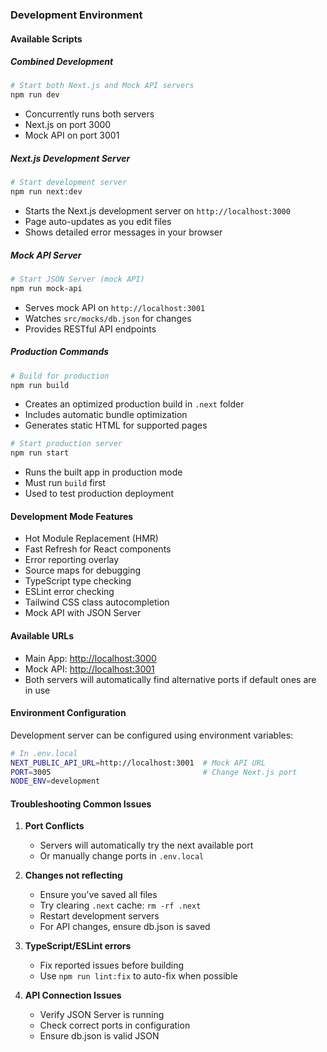 ### Development Environment

#### Available Scripts

##### Combined Development
```bash
# Start both Next.js and Mock API servers
npm run dev
```
- Concurrently runs both servers
- Next.js on port 3000
- Mock API on port 3001

##### Next.js Development Server
```bash
# Start development server
npm run next:dev
```
- Starts the Next.js development server on `http://localhost:3000`
- Page auto-updates as you edit files
- Shows detailed error messages in your browser

##### Mock API Server
```bash
# Start JSON Server (mock API)
npm run mock-api
```
- Serves mock API on `http://localhost:3001`
- Watches `src/mocks/db.json` for changes
- Provides RESTful API endpoints

##### Production Commands
```bash
# Build for production
npm run build
```
- Creates an optimized production build in `.next` folder
- Includes automatic bundle optimization
- Generates static HTML for supported pages

```bash
# Start production server
npm run start
```
- Runs the built app in production mode
- Must run `build` first
- Used to test production deployment

#### Development Mode Features
- Hot Module Replacement (HMR)
- Fast Refresh for React components
- Error reporting overlay
- Source maps for debugging
- TypeScript type checking
- ESLint error checking
- Tailwind CSS class autocompletion
- Mock API with JSON Server

#### Available URLs
- Main App: [http://localhost:3000](http://localhost:3000)
- Mock API: [http://localhost:3001](http://localhost:3001)
- Both servers will automatically find alternative ports if default ones are in use

#### Environment Configuration
Development server can be configured using environment variables:
```bash
# In .env.local
NEXT_PUBLIC_API_URL=http://localhost:3001  # Mock API URL
PORT=3005                                  # Change Next.js port
NODE_ENV=development
```

#### Troubleshooting Common Issues
1. **Port Conflicts**
   - Servers will automatically try the next available port
   - Or manually change ports in `.env.local`

2. **Changes not reflecting**
   - Ensure you've saved all files
   - Try clearing `.next` cache: `rm -rf .next`
   - Restart development servers
   - For API changes, ensure db.json is saved

3. **TypeScript/ESLint errors**
   - Fix reported issues before building
   - Use `npm run lint:fix` to auto-fix when possible

4. **API Connection Issues**
   - Verify JSON Server is running
   - Check correct ports in configuration
   - Ensure db.json is valid JSON
